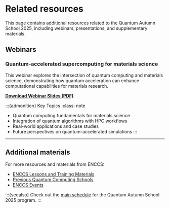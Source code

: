# Related resources

This page contains additional resources related to the Quantum Autumn School 2025, including webinars, presentations, and supplementary materials.

## Webinars

### Quantum-accelerated supercomputing for materials science

This webinar explores the intersection of quantum computing and materials science, demonstrating how quantum acceleration can enhance computational capabilities for materials research.

**[Download Webinar Slides (PDF)](resources/Quantum-Accelerated-Supercomputing-Materials-Science.pdf)**

:::{admonition} Key Topics
:class: note

- Quantum computing fundamentals for materials science
- Integration of quantum algorithms with HPC workflows
- Real-world applications and case studies
- Future perspectives on quantum-accelerated simulations
:::

---

## Additional materials

For more resources and materials from ENCCS:

- [ENCCS Lessons and Training Materials](https://enccs.se/lessons/)
- [Previous Quantum Computing Schools](https://enccs.se/lessons/?filter=quantum)
- [ENCCS Events](https://enccs.se/events/)

:::{seealso}
Check out the [main schedule](schedule) for the Quantum Autumn School 2025 program.
:::

